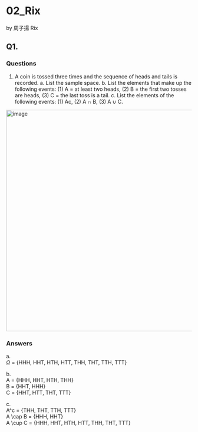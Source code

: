 # 02_Rix

by 周子揚 Rix

## Q1. 

### Questions 

1. A coin is tossed three times and the sequence of heads and tails is recorded.
a. List the sample space.
b. List the elements that make up the following events: (1) A = at least two
heads, (2) B = the first two tosses are heads, (3) C = the last toss is a tail. c. List the elements of the following events: (1) Ac, (2) A ∩ B, (3) A ∪ C.

<img width="601" alt="image" src="https://github.com/user-attachments/assets/a3f5b163-43fa-4823-a379-65add5edaed4">


### Answers

a.   
   $\Omega$ = \{HHH, HHT, HTH, HTT, THH, THT, TTH, TTT\}  
  
b.  
   A = \{HHH, HHT, HTH, THH\}  
   B = \{HHT, HHH\}  
   C = \{HHT, HTT, THT, TTT\}  
  
c.  
   A^c = \{THH, THT, TTH, TTT\}  
   A \cap B = \{HHH, HHT\}  
   A \cup C = \{HHH, HHT, HTH, HTT, THH, THT, TTT\}

